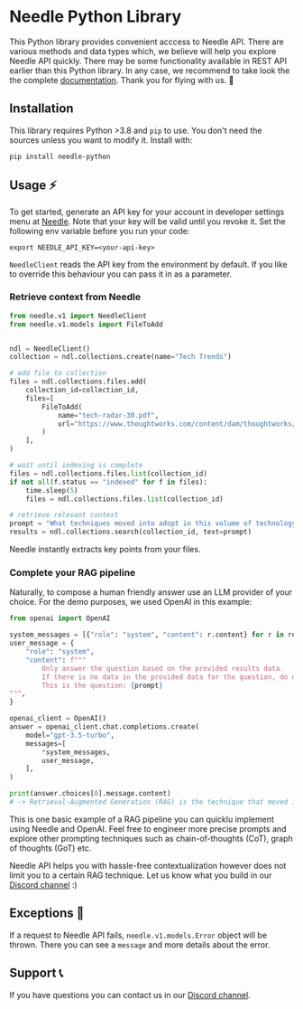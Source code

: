 # Needle Python Library

This Python library provides convenient acccess to Needle API. There are various methods and data types which, we believe will help you explore Needle API quickly. There may be some functionality available in REST API earlier than this Python library. In any case, we recommend to take look the the complete [documentation](https://docs.needle-ai.com). Thank you for flying with us. 🚀

## Installation

This library requires Python >3.8 and `pip` to use. You don't need the sources unless you want to modify it. Install with:

```
pip install needle-python
```

## Usage ⚡️

To get started, generate an API key for your account in developer settings menu at [Needle](https://needle-ai.com). Note that your key will be valid until you revoke it. Set the following env variable before you run your code:

```
export NEEDLE_API_KEY=<your-api-key>
```

`NeedleClient` reads the API key from the environment by default. If you like to override this behaviour you can pass it in as a parameter. 

### Retrieve context from Needle

```python
from needle.v1 import NeedleClient
from needle.v1.models import FileToAdd


ndl = NeedleClient()
collection = ndl.collections.create(name="Tech Trends")

# add file to collection
files = ndl.collections.files.add(
    collection_id=collection_id,
    files=[
        FileToAdd(
            name="tech-radar-30.pdf",
            url="https://www.thoughtworks.com/content/dam/thoughtworks/documents/radar/2024/04/tr_technology_radar_vol_30_en.pdf",
        )
    ],
)

# wait until indexing is complete
files = ndl.collections.files.list(collection_id)
if not all(f.status == "indexed" for f in files):
    time.sleep(5)
    files = ndl.collections.files.list(collection_id)

# retrieve relevant context
prompt = "What techniques moved into adopt in this volume of technology radar?"
results = ndl.collections.search(collection_id, text=prompt)
```

Needle instantly extracts key points from your files.

### Complete your RAG pipeline

Naturally, to compose a human friendly answer use an LLM provider of your choice. For the demo purposes, we used OpenAI in this example:

```python
from openai import OpenAI

system_messages = [{"role": "system", "content": r.content} for r in results] # results from Needle
user_message = {
    "role": "system",
    "content": f"""
        Only answer the question based on the provided results data. 
        If there is no data in the provided data for the question, do not try to generate an answer.
        This is the question: {prompt}
""",
}

openai_client = OpenAI()
answer = openai_client.chat.completions.create(
    model="gpt-3.5-turbo",
    messages=[
        *system_messages,
        user_message,
    ],
)

print(answer.choices[0].message.content)
# -> Retrieval-Augmented Generation (RAG) is the technique that moved into "Adopt" in this volume of the Technology Radar.
```

This is one basic example of a RAG pipeline you can quicklu implement using Needle and OpenAI. Feel free to engineer more precise prompts and explore other prompting techniques such as chain-of-thoughts (CoT), graph of thoughts (GoT) etc. 

Needle API helps you with hassle-free contextualization however does not limit you to a certain RAG technique. Let us know what you build in our [Discord channel](https://discord.gg/JzJcHgTyZx) :)

## Exceptions 🧨

If a request to Needle API fails, `needle.v1.models.Error` object will be thrown. There you can see a `message` and more details about the error.

## Support 📞

If you have questions you can contact us in our [Discord channel](https://discord.gg/JzJcHgTyZx). 

